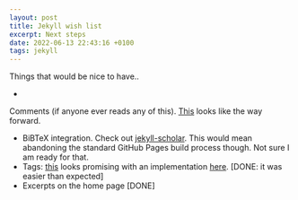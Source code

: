 ```yaml
---
layout: post
title: Jekyll wish list
excerpt: Next steps
date: 2022-06-13 22:43:16 +0100
tags: jekyll
---
```


Things that would be nice to have..

- 
Comments (if anyone ever reads any of this).
      [This](https://mademistakes.com/mastering-jekyll/static-comments/)
      looks like the way forward.
-  BiBTeX integration.  Check out
      [jekyll-scholar](https://github.com/inukshuk/jekyll-scholar).
      This would mean abandoning the standard GitHub Pages
      build process though.  Not sure I am ready for that.
-   Tags:
    [this](https://longqian.me/2017/02/09/github-jekyll-tag/)
    looks promising with an implementation
    [here](https://github.com/sergodeeva/sergodeeva.github.io).
    [DONE: it was easier than expected]
-   Excerpts on the home page [DONE]



